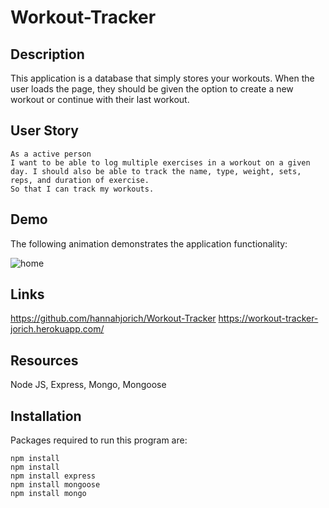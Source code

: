 # Workout-Tracker

## Description

This application is a database that simply stores your workouts. When the user loads the page, they should be given the option to create a new workout or continue with their last workout.

## User Story

```
As a active person
I want to be able to log multiple exercises in a workout on a given day. I should also be able to track the name, type, weight, sets, reps, and duration of exercise. 
So that I can track my workouts.
```

## Demo 

The following animation demonstrates the application functionality:

![home](https://github.com/hannahjorich/Workout-Tracker/blob/main/assets/FITNESS.gif)

## Links

https://github.com/hannahjorich/Workout-Tracker
https://workout-tracker-jorich.herokuapp.com/


## Resources 

Node JS, Express, Mongo, Mongoose

## Installation

Packages required to run this program are: 

```
npm install
npm install 
npm install express
npm install mongoose
npm install mongo
```
